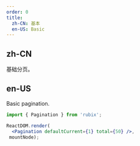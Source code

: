 ```yaml
---
order: 0
title:
  zh-CN: 基本
  en-US: Basic
---
```


## zh-CN

基础分页。

## en-US

Basic pagination.

````jsx
import { Pagination } from 'rubix';

ReactDOM.render(
  <Pagination defaultCurrent={1} total={50} />,
 mountNode);
````
